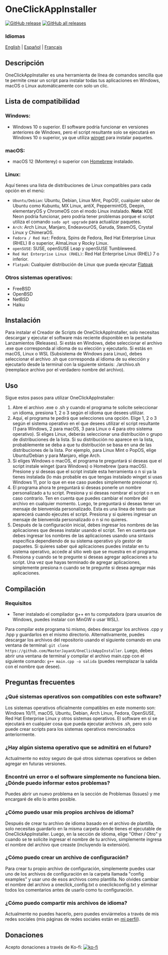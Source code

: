 # OneClickAppInstaller
[![GitHub release](https://img.shields.io/github/v/release/MasterJayanX/OneClickAppInstaller.svg)](https://github.com/MasterJayanX/OneClickAppInstaller/releases) [![GitHub all releases](https://img.shields.io/github/downloads/MasterJayanX/OneClickAppInstaller/total)](https://github.com/MasterJayanX/OneClickAppInstaller/releases)
### Idiomas
[English](https://github.com/MasterJayanX/OneClickAppInstaller/blob/main/README.md) | [Español](https://github.com/MasterJayanX/OneClickAppInstaller/blob/main/README_ES.md) | [Français](https://github.com/MasterJayanX/OneClickAppInstaller/blob/main/README_FR.md)
## Descripción
OneClickAppInstaller es una herramienta de línea de comandos sencilla que te permite crear un script para instalar todas tus aplicaciones en Windows, macOS o Linux automáticamente con solo un clic.
## Lista de compatibilidad
### Windows:

- Windows 10 o superior. El software podría funcionar en versiones anteriores de Windows, pero el script resultante solo se ejecutará en Windows 10 o superior, ya que utiliza [winget](https://github.com/microsoft/winget-cli "winget") para instalar paquetes.

### macOS:

- macOS 12 (Monterey) o superior con [Homebrew](https://github.com/Homebrew/brew) instalado.

### Linux:
Aquí tienes una lista de distribuciones de Linux compatibles para cada opción en el menú:

- `Ubuntu/Debian`: Ubuntu, Debian, Linux Mint, PopOS!, cualquier sabor de Ubuntu como Kubuntu, MX Linux, antiX, PeppermintOS, Deepin, elementaryOS y ChromeOS con el modo Linux instalado. **Nota**: KDE Neon podría funcionar, pero podría tener problemas porque el script utiliza el comando `sudo apt upgrade` para actualizar paquetes.
- `Arch`: Arch Linux, Manjaro, EndeavourOS, Garuda, SteamOS, Crystal Linux y ChimeraOS.
- `Fedora / Red Hat`: Fedora, Spins de Fedora, Red Hat Enterprise Linux (RHEL) 8 o superior, AlmaLinux y Rocky Linux.
- `openSUSE`: SUSE, openSUSE Leap y openSUSE Tumbleweed.
- `Red Hat Enterprise Linux (RHEL)`: Red Hat Enterprise Linux (RHEL) 7 o inferior.
- `Flatpak`: Cualquier distribución de Linux que pueda ejecutar [Flatpak](https://flatpak.org)

### Otros sistemas operativos:

- FreeBSD
- OpenBSD
- NetBSD
- Haiku

## Instalación
Para instalar el Creador de Scripts de OneClickAppInstaller, solo necesitas descargar y ejecutar el software más reciente disponible en la pestaña Lanzamientos (Releases). Si estás en Windows, debe seleccionar el archivo .exe que corresponda al idioma de su elección y ejecutarlo. Si estás en macOS, Linux o WSL (Subsistema de Windows para Linux), debes seleccionar el archivo .sh que corresponda al idioma de su elección y ejecutarlo desde la terminal con la siguiente sintaxis: ./archivo.sh (reemplace archivo por el verdadero nombre del archivo).

## Uso
Sigue estos pasos para utilizar OneClickAppInstaller:
1. Abre el archivo .exe o .sh y cuando el programa te solicite seleccionar un idioma, presiona 1, 2 o 3 según el idioma que desees utilizar.
2. Aquí, el programa te pedirá que selecciones una opción. Elige 1, 2 o 3 según el sistema operativo en el que desees utilizar el script resultante (1 para Windows, 2 para macOS, 3 para Linux o 4 para otro sistema operativo). Si eliges Linux, deberás seleccionar una distribución o grupo de distribuciones de la lista. Si su distribución no aparece en la lista, probablemente se deba a que tu distribución se basa en una de las distribuciones de la lista. Por ejemplo, para Linux Mint o PopOS, elige Ubuntu/Debian y para Manjaro, elige Arch.
3. Si eliges Windows o macOS, el programa te preguntará si deseas que el script instale winget (para Windows) o Homebrew (para macOS). Presione y si deseas que el script instale esta herramienta o n si ya la tienes instalada (lo más probable es que tengas instalado winget si usas Windows 11, por lo que en ese caso puedes simplemente presionar n).
4. El programa ahora te preguntará si deseas ponerle un nombre personalizado a tu script. Presiona y si deseas nombrar el script o n en caso contrario. Ten en cuenta que puedes cambiar el nombre del archivo en cualquier momento. Luego, te preguntará si deseas tener un mensaje de bienvenida personalizado. Esta es una línea de texto que aparecerá cuando ejecutes el script. Presiona y si quieres ingresar un mensaje de bienvenida personalizado o n si no quieres.
5. Después de la configuración inicial, debes ingresar los nombres de las aplicaciones que deseas instalar usando el script. Ten en cuenta que debes ingresar los nombres de las aplicaciones usando una sintaxis específica dependiendo de su sistema operativo y/o gestor de paquetes. Si quieres saber qué aplicaciones puedes instalar en tu sistema operativo, accede al sitio web que se muestra en el programa.
6. Presiona y cuando se te pregunte si deseas agregar aplicaciones a tu script. Una vez que hayas terminado de agregar aplicaciones, simplemente presiona n cuando se te pregunte si desea agregar más aplicaciones.
​
## Compilación
### Requisitos
- Tener instalado el compilador g++ en tu computadora (para usuarios de Windows, puedes instalar con MinGW o usar WSL).

Para compilar este programa tú mismo, debes descargar los archivos .cpp y .hpp y guardarlos en el mismo directorio. Alternativamente, puedes descargar los archivos del repositorio usando el siguiente comando en una ventana de terminal: `git clone https://github.com/MasterJayanX/OneClickAppInstaller`.
Luego, debes abrir una ventana de terminal y compilar el archivo main.cpp con el siguiente comando: `g++ main.cpp -o salida` (puedes reemplazar la salida con el nombre que desee).

## Preguntas frecuentes
### ¿Qué sistemas operativos son compatibles con este software?
Los sistemas operativos oficialmente compatibles en este momento son: Windows 10/11, macOS, Ubuntu, Debian, Arch Linux, Fedora, OpenSUSE, Red Hat Enterprise Linux y otros sistemas operativos. El software en sí se ejecutará en cualquier cosa que pueda ejecutar archivos .sh, pero solo puede crear scripts para los sistemas operativos mencionados anteriormente.
### ¿Hay algún sistema operativo que se admitirá en el futuro?
Actualmente no estoy seguro de qué otros sistemas operativos se deben agregar en futuras versiones.
### Encontré un error o el software simplemente no funciona bien. ¿Dónde puedo informar estos problemas?
Puedes abrir un nuevo problema en la sección de Problemas (Issues) y me encargaré de ello lo antes posible.
### ¿Cómo puedo usar mis propios archivos de idioma?
Después de crear tu archivo de idioma basado en el archivo de plantilla, solo necesitas guardarlo en la misma carpeta donde tienes el ejecutable de OneClickAppInstaller. Luego, en la sección de idioma, elige "Other / Otro" y cuando se te solicite ingresar el nombre de tu archivo, simplemente ingresa el nombre del archivo que creaste (incluyendo la extensión).
### ¿Cómo puedo crear un archivo de configuración?
Para crear tu propio archivo de configuración, simplemente puedes usar uno de los archivos de configuración en la carpeta llamada "config examples" y usar uno de esos archivos como plantilla. No olvides cambiar el nombre del archivo a oneclick_config.txt o oneclickconfig.txt y eliminar todos los comentarios antes de usarlo como tu configuración.
### ¿Cómo puedo compartir mis archivos de idioma?
Actualmente no puedes hacerlo, pero puedes enviármelos a través de mis redes sociales (mis páginas de redes sociales están en [mi perfil](https://github.com/MasterJayanX)).

## Donaciones
Acepto donaciones a través de Ko-fi:
[![ko-fi](https://ko-fi.com/img/githubbutton_sm.svg)](https://ko-fi.com/D1D37FMC3)
